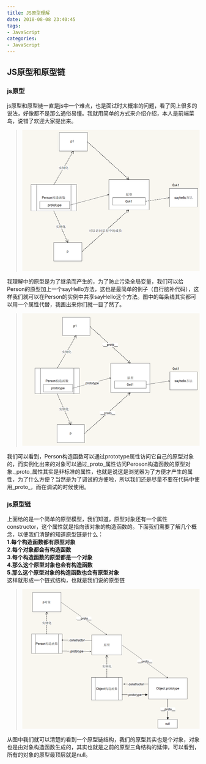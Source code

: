 ```yaml
---
title: JS原型理解
date: 2018-08-08 23:40:45
tags:
- JavaScript 
categories:
- JavaScript
---
```


## JS原型和原型链

### js原型
js原型和原型链一直是js中一个难点，也是面试时大概率的问题，看了网上很多的说法，好像都不是那么通俗易懂。我就用简单的方式来介绍介绍，本人是前端菜鸟，说错了欢迎大家提出来。

>![](/img/js/1.png)

我理解中的原型是为了继承而产生的，为了防止污染全局变量，我们可以给Person的原型加上一个sayHello方法，这也是最简单的例子（自行脑补代码），这样我们就可以在Person的实例中共享sayHello这个方法。图中的每条线其实都可以用一个属性代替，我画出来你们就一目了然了。

>![](/img/js/2.png)

我们可以看到，Person构造函数可以通过prototype属性访问它自己的原型对象的，而实例化出来的对象可以通过\_proto\_属性访问Peroson构造函数的原型对象.\_proto\_属性其实是非标准的属性，也就是说这是浏览器为了方便才产生的属性，为了什么方便？当然是为了调试的方便啦，所以我们还是尽量不要在代码中使用\_proto\_，而在调试的时候使用。

### js原型链
上面给的是一个简单的原型模型，我们知道，原型对象还有一个属性constructor，这个属性就是指向该对象的构造函数的。下面我们需要了解几个概念，以便我们清楚的知道原型链是什么：<br>
**1.每个构造函数都有原型对象**<br>
**2.每个对象都会有构造函数**<br>
**3.每个构造函数的原型都是一个对象**<br>
**4.那么这个原型对象也会有构造函数**<br>
**5.那么这个原型对象的构造函数也会有原型对象**<br>
这样就形成一个链式结构，也就是我们说的原型链
>![](/img/js/3.png)

从图中我们就可以清楚的看到一个原型链结构，我们的原型其实也是个对象，对象也是由对象构造函数生成的，其实也就是之前的原型三角结构的延伸，可以看到，所有的对象的原型最顶层就是null。